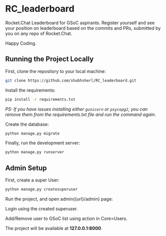 # RC_leaderboard

Rocket.Chat Leaderboard for GSoC aspirants. Register yourself and see
your position on leaderboard based on the commits and PRs, submitted by
you on any repo of Rocket.Chat.

Happy Coding.

## Running the Project Locally

First, clone the repository to your local machine:

```bash
git clone https://github.com/shubhsherl/RC_leaderboard.git
```

Install the requirements:

```bash
pip install -r requirements.txt
```

*PS: If you have issues installing either `gunicorn` or `psycopg2`, you can remove them from the requirements.txt file and run the command again.*

Create the database:

```bash
python manage.py migrate
```

Finally, run the development server:

```bash
python manage.py runserver
```

## Admin Setup

First, create a super User:

```bash
python manage.py createsuperuser
```

Run the project, and open admin({url}/admin) page:

Login using the created superuser.

Add/Remove user to GSoC list using action in Core>Users.

The project will be available at **127.0.0.1:8000**.

